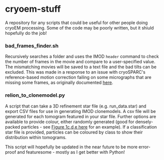 # cryoem-stuff
A repository for any scripts that could be useful for other people doing cryoEM processing. Some of the code may be poorly written, but it shiuld hopefully do the job!

### bad_frames_finder.sh

Recursively searches a folder and uses the IMOD `header` command to check the number of frames in the movie and compare to a user-specified value. The mismatching movies will be saved to a text file and the bad tilts can be excluded. This was made in a response to an issue with cryoSPARC's reference-based motion correction failing on some micrographs that are missing some frames, as originally documented [here](https://discuss.cryosparc.com/t/reference-based-motion-correction-error-all-movies-must-have-the-same-number-of-frames/12740).

### relion_to_clonemodel.py

A script that can take a 3D refinement star file (e.g. run_data.star) and export CSV files for use in generating IMOD clonemodels. A csv file will be generated for each tomogram featured in your star file. 
Further options are available to provide colour, either randomly generated (good for densely-packed particles - see [Figure 1c,d,e here](https://www.nature.com/articles/s41564-023-01469-w/figures/1) for an example). If a classification star file is provided, particles can be coloured by class to show their distribution within tomograms.

This script will hopefully be updated in the near future to be more error-proof and featuresome - mostly as I get better with Python!

